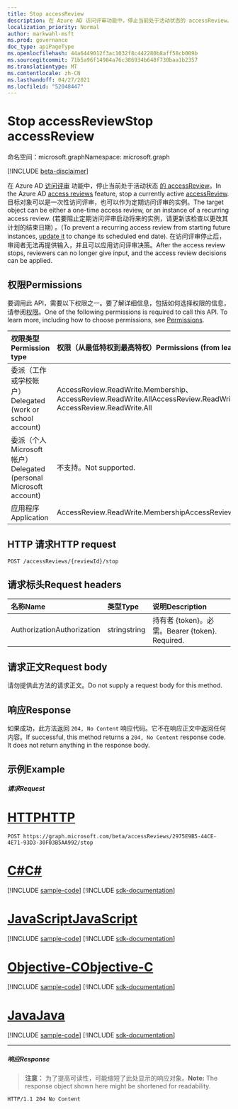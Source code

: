 ```yaml
---
title: Stop accessReview
description: 在 Azure AD 访问评审功能中，停止当前处于活动状态的 accessReview。  目标对象可以是一次性访问评审，也可以作为定期访问评审的实例。   (若要阻止定期访问评审启动将来的实例，请更新该检查以更改其计划的结束日期) 。  在访问评审停止后，审阅者无法再提供输入，并且可以应用访问评审决策。
localization_priority: Normal
author: markwahl-msft
ms.prod: governance
doc_type: apiPageType
ms.openlocfilehash: 44a6449012f3ac1032f8c442280b8aff58cb009b
ms.sourcegitcommit: 71b5a96f14984a76c386934b648f730baa1b2357
ms.translationtype: MT
ms.contentlocale: zh-CN
ms.lasthandoff: 04/27/2021
ms.locfileid: "52048447"
---
```

# <a name="stop-accessreview"></a><span data-ttu-id="5c2f8-106">Stop accessReview</span><span class="sxs-lookup"><span data-stu-id="5c2f8-106">Stop accessReview</span></span>

<span data-ttu-id="5c2f8-107">命名空间：microsoft.graph</span><span class="sxs-lookup"><span data-stu-id="5c2f8-107">Namespace: microsoft.graph</span></span>

[!INCLUDE [beta-disclaimer](../../includes/beta-disclaimer.md)]

<span data-ttu-id="5c2f8-108">在 Azure AD [访问评审](../resources/accessreviews-root.md) 功能中，停止当前处于活动状态 [的 accessReview](../resources/accessreview.md)。</span><span class="sxs-lookup"><span data-stu-id="5c2f8-108">In the Azure AD [access reviews](../resources/accessreviews-root.md) feature, stop a currently active [accessReview](../resources/accessreview.md).</span></span>  <span data-ttu-id="5c2f8-109">目标对象可以是一次性访问评审，也可以作为定期访问评审的实例。</span><span class="sxs-lookup"><span data-stu-id="5c2f8-109">The target object can be either a one-time access review, or an instance of a recurring access review.</span></span>  <span data-ttu-id="5c2f8-110"> (若要阻止定期访问评审启动将来的实例，请更新该检查以更改[](accessreview-update.md)其计划的结束日期) 。</span><span class="sxs-lookup"><span data-stu-id="5c2f8-110">(To prevent a recurring access review from starting future instances, [update it](accessreview-update.md) to change its scheduled end date).</span></span>  <span data-ttu-id="5c2f8-111">在访问评审停止后，审阅者无法再提供输入，并且可以应用访问评审决策。</span><span class="sxs-lookup"><span data-stu-id="5c2f8-111">After the access review stops, reviewers can no longer give input, and the access review decisions can be applied.</span></span>
## <a name="permissions"></a><span data-ttu-id="5c2f8-112">权限</span><span class="sxs-lookup"><span data-stu-id="5c2f8-112">Permissions</span></span>
<span data-ttu-id="5c2f8-p103">要调用此 API，需要以下权限之一。要了解详细信息，包括如何选择权限的信息，请参阅[权限](/graph/permissions-reference)。</span><span class="sxs-lookup"><span data-stu-id="5c2f8-p103">One of the following permissions is required to call this API. To learn more, including how to choose permissions, see [Permissions](/graph/permissions-reference).</span></span>

|<span data-ttu-id="5c2f8-115">权限类型</span><span class="sxs-lookup"><span data-stu-id="5c2f8-115">Permission type</span></span>                        | <span data-ttu-id="5c2f8-116">权限（从最低特权到最高特权）</span><span class="sxs-lookup"><span data-stu-id="5c2f8-116">Permissions (from least to most privileged)</span></span>              |
|:--------------------------------------|:---------------------------------------------------------|
|<span data-ttu-id="5c2f8-117">委派（工作或学校帐户）</span><span class="sxs-lookup"><span data-stu-id="5c2f8-117">Delegated (work or school account)</span></span>     | <span data-ttu-id="5c2f8-118">AccessReview.ReadWrite.Membership、AccessReview.ReadWrite.All</span><span class="sxs-lookup"><span data-stu-id="5c2f8-118">AccessReview.ReadWrite.Membership, AccessReview.ReadWrite.All</span></span> |
|<span data-ttu-id="5c2f8-119">委派（个人 Microsoft 帐户）</span><span class="sxs-lookup"><span data-stu-id="5c2f8-119">Delegated (personal Microsoft account)</span></span> | <span data-ttu-id="5c2f8-120">不支持。</span><span class="sxs-lookup"><span data-stu-id="5c2f8-120">Not supported.</span></span> |
|<span data-ttu-id="5c2f8-121">应用程序</span><span class="sxs-lookup"><span data-stu-id="5c2f8-121">Application</span></span>                            | <span data-ttu-id="5c2f8-122">AccessReview.ReadWrite.Membership</span><span class="sxs-lookup"><span data-stu-id="5c2f8-122">AccessReview.ReadWrite.Membership</span></span>  |

## <a name="http-request"></a><span data-ttu-id="5c2f8-123">HTTP 请求</span><span class="sxs-lookup"><span data-stu-id="5c2f8-123">HTTP request</span></span>
<!-- { "blockType": "ignored" } -->
```http
POST /accessReviews/{reviewId}/stop
```
## <a name="request-headers"></a><span data-ttu-id="5c2f8-124">请求标头</span><span class="sxs-lookup"><span data-stu-id="5c2f8-124">Request headers</span></span>
| <span data-ttu-id="5c2f8-125">名称</span><span class="sxs-lookup"><span data-stu-id="5c2f8-125">Name</span></span>         | <span data-ttu-id="5c2f8-126">类型</span><span class="sxs-lookup"><span data-stu-id="5c2f8-126">Type</span></span>        | <span data-ttu-id="5c2f8-127">说明</span><span class="sxs-lookup"><span data-stu-id="5c2f8-127">Description</span></span> |
|:-------------|:------------|:------------|
| <span data-ttu-id="5c2f8-128">Authorization</span><span class="sxs-lookup"><span data-stu-id="5c2f8-128">Authorization</span></span> | <span data-ttu-id="5c2f8-129">string</span><span class="sxs-lookup"><span data-stu-id="5c2f8-129">string</span></span> | <span data-ttu-id="5c2f8-p104">持有者 \{token\}。必需。</span><span class="sxs-lookup"><span data-stu-id="5c2f8-p104">Bearer \{token\}. Required.</span></span> |

## <a name="request-body"></a><span data-ttu-id="5c2f8-132">请求正文</span><span class="sxs-lookup"><span data-stu-id="5c2f8-132">Request body</span></span>
<span data-ttu-id="5c2f8-133">请勿提供此方法的请求正文。</span><span class="sxs-lookup"><span data-stu-id="5c2f8-133">Do not supply a request body for this method.</span></span>


## <a name="response"></a><span data-ttu-id="5c2f8-134">响应</span><span class="sxs-lookup"><span data-stu-id="5c2f8-134">Response</span></span>
<span data-ttu-id="5c2f8-p105">如果成功，此方法返回 `204, No Content` 响应代码。它不在响应正文中返回任何内容。</span><span class="sxs-lookup"><span data-stu-id="5c2f8-p105">If successful, this method returns a `204, No Content` response code. It does not return anything in the response body.</span></span>

## <a name="example"></a><span data-ttu-id="5c2f8-137">示例</span><span class="sxs-lookup"><span data-stu-id="5c2f8-137">Example</span></span>
##### <a name="request"></a><span data-ttu-id="5c2f8-138">请求</span><span class="sxs-lookup"><span data-stu-id="5c2f8-138">Request</span></span>

# <a name="http"></a>[<span data-ttu-id="5c2f8-139">HTTP</span><span class="sxs-lookup"><span data-stu-id="5c2f8-139">HTTP</span></span>](#tab/http)
<!-- {
  "blockType": "request",
  "name": "stop_accessReview"
}-->
```http
POST https://graph.microsoft.com/beta/accessReviews/2975E9B5-44CE-4E71-93D3-30F03B5AA992/stop
```
# <a name="c"></a>[<span data-ttu-id="5c2f8-140">C#</span><span class="sxs-lookup"><span data-stu-id="5c2f8-140">C#</span></span>](#tab/csharp)
[!INCLUDE [sample-code](../includes/snippets/csharp/stop-accessreview-csharp-snippets.md)]
[!INCLUDE [sdk-documentation](../includes/snippets/snippets-sdk-documentation-link.md)]

# <a name="javascript"></a>[<span data-ttu-id="5c2f8-141">JavaScript</span><span class="sxs-lookup"><span data-stu-id="5c2f8-141">JavaScript</span></span>](#tab/javascript)
[!INCLUDE [sample-code](../includes/snippets/javascript/stop-accessreview-javascript-snippets.md)]
[!INCLUDE [sdk-documentation](../includes/snippets/snippets-sdk-documentation-link.md)]

# <a name="objective-c"></a>[<span data-ttu-id="5c2f8-142">Objective-C</span><span class="sxs-lookup"><span data-stu-id="5c2f8-142">Objective-C</span></span>](#tab/objc)
[!INCLUDE [sample-code](../includes/snippets/objc/stop-accessreview-objc-snippets.md)]
[!INCLUDE [sdk-documentation](../includes/snippets/snippets-sdk-documentation-link.md)]

# <a name="java"></a>[<span data-ttu-id="5c2f8-143">Java</span><span class="sxs-lookup"><span data-stu-id="5c2f8-143">Java</span></span>](#tab/java)
[!INCLUDE [sample-code](../includes/snippets/java/stop-accessreview-java-snippets.md)]
[!INCLUDE [sdk-documentation](../includes/snippets/snippets-sdk-documentation-link.md)]

---

##### <a name="response"></a><span data-ttu-id="5c2f8-144">响应</span><span class="sxs-lookup"><span data-stu-id="5c2f8-144">Response</span></span>
><span data-ttu-id="5c2f8-145">**注意：** 为了提高可读性，可能缩短了此处显示的响应对象。</span><span class="sxs-lookup"><span data-stu-id="5c2f8-145">**Note:** The response object shown here might be shortened for readability.</span></span>
<!-- {
  "blockType": "response",
  "truncated": true
} -->
```http
HTTP/1.1 204 No Content
```

<!-- uuid: 8fcb5dbc-d5aa-4681-8e31-b001d5168d79
2017-06-25 00:00:01 UTC -->
<!--
{
  "type": "#page.annotation",
  "description": "Stop accessReview",
  "keywords": "",
  "section": "documentation",
  "tocPath": "",
  "suppressions": [
  ]
}
-->



